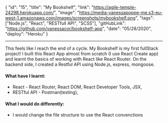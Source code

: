 {
"id": "15",
"title": "My Bookshelf",
"link": "https://agile-temple-24298.herokuapp.com/",
"image": "https://media-vanessapoppe-me.s3-eu-west-1.amazonaws.com/images/screenshots/mybookshelf.png",
"tags": ["Node.js", "React", "RESTfull API", "SCSS"],
"gitHubLink": "https://github.com/vanessacor/bookshelf-app",
"date": "05/28/2020",
"deploy": "Heroku"
}

---

This feels like I reach the end of a cycle.
My Bookshelf is my first fullStack project!
I built this React App almost from scratch (I use React Create app) and learnt the basics of working with React like React Router.
On the backend side, I created a Restful API using Node.js, express, mongoose.

#### What have I learnt:

- React - React Router, React DOM, React Developer Tools, JSX,
- RESTful API - Postman(testing),

#### What I would do differently:

- I would change the file structure to use the React convenctions
